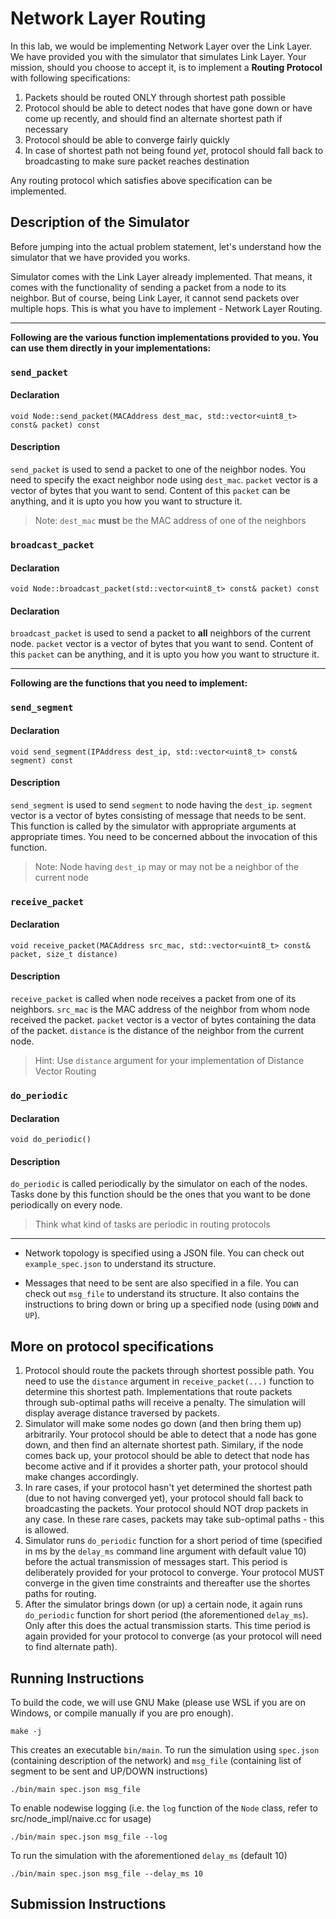 # Network Layer Routing

In this lab, we would be implementing Network Layer over the Link Layer. We have provided you with the simulator that simulates Link Layer. Your mission, should you choose to accept it, is to implement a **Routing Protocol** with following specifications:

1. Packets should be routed ONLY through shortest path possible
2. Protocol should be able to detect nodes that have gone down or have come up recently, and should find an alternate shortest path if necessary
3. Protocol should be able to converge fairly quickly
4. In case of shortest path not being found *yet*, protocol should fall back to broadcasting to make sure packet reaches destination

Any routing protocol which satisfies above specification can be implemented.

## Description of the Simulator

Before jumping into the actual problem statement, let's understand how the simulator that we have provided you works.

Simulator comes with the Link Layer already implemented. That means, it comes with the functionality of sending a packet from a node to its neighbor. But of course, being Link Layer, it cannot send packets over multiple hops. This is what you have to implement - Network Layer Routing.

---

**Following are the various function implementations provided to you. You can use them directly in your implementations:**

### `send_packet`
#### Declaration
`void Node::send_packet(MACAddress dest_mac, std::vector<uint8_t> const& packet) const`
#### Description
`send_packet` is used to send a packet to one of the neighbor nodes. You need to specify the exact neighbor node using `dest_mac`. `packet` vector is a vector of bytes that you want to send. Content of this `packet` can be anything, and it is upto you how you want to structure it.
> Note: `dest_mac` **must** be the MAC address of one of the neighbors

### `broadcast_packet`
#### Declaration
`void Node::broadcast_packet(std::vector<uint8_t> const& packet) const`
#### Declaration
`broadcast_packet` is used to send a packet to **all** neighbors of the current node. `packet` vector is a vector of bytes that you want to send. Content of this `packet` can be anything, and it is upto you how you want to structure it.

---

**Following are the functions that you need to implement:**

### `send_segment`
#### Declaration
`void send_segment(IPAddress dest_ip, std::vector<uint8_t> const& segment) const`
#### Description
`send_segment` is used to send `segment` to node having the `dest_ip`. `segment` vector is a vector of bytes consisting of message that needs to be sent. This function is called by the simulator with appropriate arguments at appropriate times. You need to be concerned abbout the invocation of this function.
> Note: Node having `dest_ip` may or may not be a neighbor of the current node

### `receive_packet`
#### Declaration
`void receive_packet(MACAddress src_mac, std::vector<uint8_t> const& packet, size_t distance)`
#### Description
`receive_packet` is called when node receives a packet from one of its neighbors. `src_mac` is the MAC address of the neighbor from whom node received the packet. `packet` vector is a vector of bytes containing the data of the packet. `distance` is the distance of the neighbor from the current node.
> Hint: Use `distance` argument for your implementation of Distance Vector Routing

### `do_periodic`
#### Declaration
`void do_periodic()`
#### Description
`do_periodic` is called periodically by the simulator on each of the nodes. Tasks done by this function should be the ones that you want to be done periodically on every node.
> Think what kind of tasks are periodic in routing protocols

---

- Network topology is specified using a JSON file. You can check out `example_spec.json` to understand its structure.

- Messages that need to be sent are also specified in a file. You can check out `msg_file` to understand its structure. It also contains the instructions to bring down or bring up a specified node (using `DOWN` and `UP`).

## More on protocol specifications

1. Protocol should route the packets through shortest possible path. You need to use the `distance` argument in `receive_packet(...)` function to determine this shortest path. Implementations that route packets through sub-optimal paths will receive a penalty. The simulation will display average distance traversed by packets.
2. Simulator will make some nodes go down (and then bring them up) arbitrarily. Your protocol should be able to detect that a node has gone down, and then find an alternate shortest path. Similary, if the node comes back up, your protocol should be able to detect that node has become active and if it provides a shorter path, your protocol should make changes accordingly.
3. In rare cases, if your protocol hasn't yet determined the shortest path (due to not having converged yet), your protocol should fall back to broadcasting the packets. Your protocol should NOT drop packets in any case. In these rare cases, packets may take sub-optimal paths - this is allowed.
4. Simulator runs `do_periodic` function for a short period of time (specified in ms by the `delay_ms` command line argument with default value 10) before the actual transmission of messages start. This period is deliberately provided for your protocol to converge. Your protocol MUST converge in the given time constraints and thereafter use the shortes paths for routing.
5. After the simulator brings down (or up) a certain node, it again runs `do_periodic` function for short period (the aforementioned `delay_ms`). Only after this does the actual transmission starts. This time period is again provided for your protocol to converge (as your protocol will need to find alternate path).

## Running Instructions
To build the code, we will use GNU Make (please use WSL if you are on Windows, or compile manually if you are pro enough).
```
make -j
```
This creates an executable `bin/main`. To run the simulation using `spec.json` (containing description of the network) and `msg_file` (containing list of segment to be sent and UP/DOWN instructions)
```
./bin/main spec.json msg_file
```
To enable nodewise logging (i.e. the `log` function of the `Node` class, refer to src/node_impl/naive.cc for usage)
```
./bin/main spec.json msg_file --log
```
To run the simulation with the aforementioned `delay_ms` (default 10)
```
./bin/main spec.json msg_file --delay_ms 10
```
## Submission Instructions

